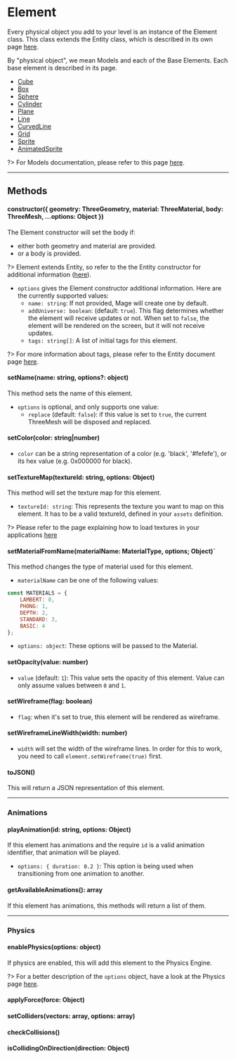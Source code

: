 # Element

Every physical object you add to your level is an instance of the Element class. This class extends the Entity class, which is described in its own page [here](/engine/advanced/core/entity.md).

By "physical object", we mean Models and each of the Base Elements. Each base element is described in its page.

- [Cube](/engine/advanced/core/base/cube.md)
- [Box](/engine/advanced/core/base/box.md)
- [Sphere](/engine/advanced/core/base/sphere.md)
- [Cylinder](/engine/advanced/core/base/cylinder.md)
- [Plane](/engine/advanced/core/base/plane.md)
- [Line](/engine/advanced/core/base/line.md)
- [CurvedLine](/engine/advanced/core/base/curvedline.md)
- [Grid](/engine/advanced/core/base/grid.md)
- [Sprite](/engine/advanced/core/base/sprite.md)
- [AnimatedSprite](/engine/advanced/core/base/animatedsprite.md)

?> For Models documentation, please refer to this page [here](/engine/advanced/assets/models.md).

---

## Methods

#### constructor({ geometry: ThreeGeometry, material: ThreeMaterial, body: ThreeMesh, ...options: Object })

The Element constructor will set the body if:
- either both geometry and material are provided.
- or a body is provided.

?> Element extends Entity, so refer to the the Entity constructor for additional information ([here](/engine/advanced/core/entity.md?id=constructor)).

- `options` gives the Element constructor additional information. Here are the currently supported values:
  - `name: string`: If not provided, Mage will create one by default.
  - `addUniverse: boolean`: (default: `true`). This flag determines whether the element will receive updates or not. When set to `false`, the element will be rendered on the screen, but it will not receive updates.
  - `tags: string[]`: A list of initial tags for this element.

?> For more information about tags, please refer to the Entity document page [here](/engine/advanced/core/entity.md).

#### setName(name: string, options?: object)

This method sets the name of this element.

- `options` is optional, and only supports one value:
  - `replace` (default: `false`): if this value is set to `true`, the current ThreeMesh will be disposed and replaced.

#### setColor(color: string|number)

- `color` can be a string representation of a color (e.g. 'black', '#fefefe'), or its hex value (e.g. 0x000000 for black).

#### setTextureMap(textureId: string, options: Object)

This method will set the texture map for this element.
- `textureId: string`: This represents the texture you want to map on this element. It has to be a valid textureId, defined in your `assets` definition.

?> Please refer to the page explaining how to load textures in your applications [here](/engine/advanced/assets/images_and_textures.md)

#### setMaterialFromName(materialName: MaterialType, options; Object)`

This method changes the type of material used for this element. 

- `materialName` can be one of the following values:
```js
const MATERIALS = {
    LAMBERT: 0,
    PHONG: 1,
    DEPTH: 2,
    STANDARD: 3,
    BASIC: 4
};
```
- `options: object`: These options will be passed to the Material.

#### setOpacity(value: number)

- `value` (default: `1`): This value sets the opacity of this element. Value can only assume values between `0` and `1`.

#### setWireframe(flag: boolean)

- `flag`: when it's set to true, this element will be rendered as wireframe.

#### setWireframeLineWidth(width: number)

- `width` will set the width of the wireframe lines. In order for this to work, you need to call `element.setWireframe(true)` first.

#### toJSON()

This will return a JSON representation of this element.

---

### Animations

#### playAnimation(id: string, options: Object)

If this element has animations and the require `id` is a valid animation identifier, that animation will be played.

- `options: { duration: 0.2 }`: This option is being used when transitioning from one animation to another.

#### getAvailableAnimations(): array<ThreeAnimation>

If this element has animations, this methods will return a list of them.

---

### Physics

#### enablePhysics(options: object)

If physics are enabled, this will add this element to the Physics Engine.

?> For a better description of the `options` object, have a look at the Physics page [here](/engine/advanced/physics.md).

#### applyForce(force: Object)

#### setColliders(vectors: array, options: array)

#### checkCollisions()

#### isCollidingOnDirection(direction: Object)
